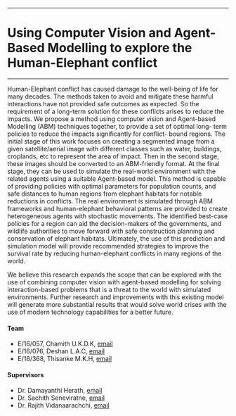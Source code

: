 ___
# Using Computer Vision and Agent-Based Modelling to explore the Human-Elephant conflict
___

Human-Elephant conflict has caused damage to the well-being of life for many decades. The methods taken to avoid and mitigate these harmful interactions have not provided safe outcomes as expected. So the requirement of a long-term solution for these conflicts arises to reduce the impacts. We propose a method using computer vision and Agent-based Modelling (ABM) techniques together, to provide a set of optimal long- term policies to reduce the impacts significantly for conflict- bound regions. The initial stage of this work focuses on creating a segmented image from a given satellite/aerial image with different classes such as water, buildings, croplands, etc to represent the area of impact. Then in the second stage, these images should be converted to an ABM-friendly format. At the final stage, they can be used to simulate the real-world environment with the related agents using a suitable Agent-based model. This method is capable of providing policies with optimal parameters for population counts, and safe distances to human regions from elephant habitats for notable reductions in conflicts. The real environment is simulated through ABM frameworks and human-elephant behavioral patterns are provided to create heterogeneous agents with stochastic movements. The identified best-case policies for a region can aid the decision-makers of the governments, and wildlife authorities to move forward with safe construction planning and conservation of elephant habitats. Ultimately, the use of this prediction and simulation model will provide recommended strategies to improve the survival rate by reducing human-elephant conflicts in many regions of the world.

We believe this research expands the scope that can be explored with the use of combining computer vision with agent-based modelling for solving interaction-based problems that is a threat to the world with simulated environments. Further research and improvements with this existing model will generate more substantial results that would solve world crises with the use of modern technology capabilities for a better future.


#### Team

- E/16/057, Chamith U.K.D.K, [email](mailto:e16057@eng.pdn.ac.lk)
- E/16/076, Deshan L.A.C, [email](mailto:e16076@eng.pdn.ac.lk)
- E/16/368, Thisanke M.K.H, [email](mailto:e16368@eng.pdn.ac.lk)

#### Supervisors

- Dr. Damayanthi Herath, [email](mailto:damayanthiherath@eng.pdn.ac.lk)
- Dr. Sachith Seneviratne, [email](mailto:sachith.seneviratne@unimelb.edu.au)
- Dr. Rajith Vidanaarachchi, [email](mailto:rajith.vidanaarachchi@unimelb.edu.au)
